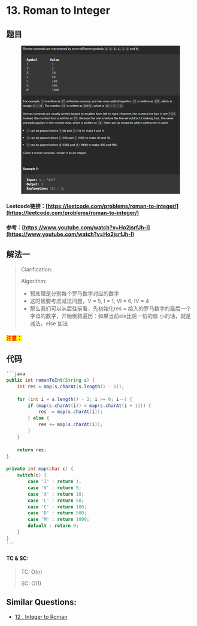 # 13. Roman to Integer

## 题目

<figure><img src="../../.gitbook/assets/image (1) (1) (1) (1) (1) (1) (1) (1).png" alt=""><figcaption></figcaption></figure>

#### Leetcode链接：[https://leetcode.com/problems/roman-to-integer/](https://leetcode.com/problems/roman-to-integer/)

#### 参考：[https://www.youtube.com/watch?v=Ho2jsrfJh-I](https://www.youtube.com/watch?v=Ho2jsrfJh-I)

## 解法一

> Clarification:&#x20;
>
> Algorithm:&#x20;
>
> * 预处理是分别每个罗马数字对应的数字
> * 这时候要考虑减法问题，V = 5, I = 1, VI = 6, IV = 4
> * 那么我们可以从后往前看，先初始化res = 给入的罗马数字的最后一个字母的数字，开始倒叙遍历：如果当前ele比后一位的值 小的话，就是减法，else 加法

#### <mark style="color:red;">注意：</mark>

## 代码

````java
```java
public int romanToInt(String s) {
    int res = map(s.charAt(s.length() - 1));

    for (int i = s.length() - 2; i >= 0; i--) {
        if (map(s.charAt(i)) < map(s.charAt(i + 1))) {
            res -= map(s.charAt(i));
        } else {
            res += map(s.charAt(i));
        }
    }

    return res;
}

private int map(char c) {
    switch(c) {
        case 'I' : return 1;
        case 'V' : return 5;
        case 'X' : return 10;
        case 'L' : return 50;
        case 'C' : return 100;
        case 'D' : return 500;
        case 'M' : return 1000;
        default : return 0;
    }
}
```
````

#### TC & SC:&#x20;

> TC: O(n)
>
> SC: O(1)

## **Similar Questions:**&#x20;

* [12 . Integer to Roman](12.-integer-to-roman.md)
